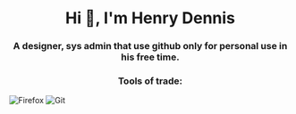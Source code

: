<h1 align="center">Hi 👋, I'm Henry Dennis</h1>
<h3 align="center">A designer, sys admin that use github only for personal use in his free time.</h3>


<h3 align="center">Tools of trade:</h3>

![Firefox](https://img.shields.io/badge/Firefox-FF7139?style=for-the-badge&logo=Firefox-Browser&logoColor=white)
![Git](https://img.shields.io/badge/git-%23F05033.svg?style=for-the-badge&logo=git&logoColor=white)
